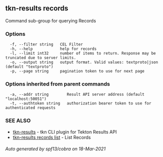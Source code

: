 ## tkn-results records

Command sub-group for querying Records

### Options

```
  -f, --filter string   CEL Filter
  -h, --help            help for records
  -l, --limit int32     number of items to return. Response may be truncated due to server limits.
  -o, --output string   output format. Valid values: textproto|json (default "textproto")
  -p, --page string     pagination token to use for next page
```

### Options inherited from parent commands

```
  -a, --addr string        Result API server address (default "localhost:50051")
  -t, --authtoken string   authorization bearer token to use for authenticated requests
```

### SEE ALSO

* [tkn-results](tkn-results.md)	 - tkn CLI plugin for Tekton Results API
* [tkn-results records list](tkn-results_records_list.md)	 - List Records

###### Auto generated by spf13/cobra on 18-Mar-2021
